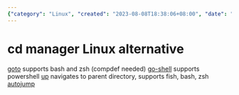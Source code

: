 ```yaml
---
{"category": "Linux", "created": "2023-08-08T18:38:06+08:00", "date": "2023-08-08 18:38:06", "description": "This article discusses various Linux cd managers, comparing their features and compatibility with different shells. Alternatives such as Goto (supporting bash & zsh), Go-Shell (compatible with PowerShell), Up (capable of navigating to parent directory and supporting fish, bash, zsh) and AutoJump (a popular choice) are examined in detail.", "modified": "2023-08-08T19:04:26+08:00", "tags": ["Linux", "cd managers", "Goto", "Go-Shell", "Up", "AutoJump", "shells"], "title": "Exploring Alternative Linux Cd Managers: Goto, Go-Shell, Up, and AutoJump"}
---
```

# cd manager Linux alternative
[goto](https://github.com/iridakos/goto) supports bash and zsh (compdef needed)
[go-shell](https://github.com/cameronharp/Go-Shell) supports powershell
[up](https://github.com/shannonmoeller/up) navigates to parent directory, supports fish, bash, zsh
[autojump](https://github.com/wting/autojump)